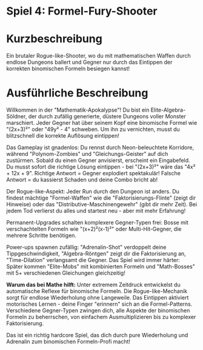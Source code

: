 # Spiel 4: Formel-Fury-Shooter

# Kurzbeschreibung

Ein brutaler Rogue-like-Shooter, wo du mit mathematischen Waffen durch endlose Dungeons ballert und Gegner nur durch das Eintippen der korrekten binomischen Formeln besiegen kannst!

# Ausführliche Beschreibung

Willkommen in der "Mathematik-Apokalypse"! Du bist ein Elite-Algebra-Söldner, der durch zufällig generierte, düstere Dungeons voller Monster marschiert. Jeder Gegner hat über seinem Kopf eine binomische Formel wie "(2x+3)²" oder "49y² - 4" schweben. Um ihn zu vernichten, musst du blitzschnell die korrekte Auflösung eintippen!

Das Gameplay ist gnadenlos: Du rennst durch Neon-beleuchtete Korridore, während "Polynom-Zombies" und "Gleichungs-Geister" auf dich zustürmen. Sobald du einen Gegner anvisierst, erscheint ein Eingabefeld. Du musst sofort die richtige Lösung eintippen - bei "(2x+3)²" wäre das "4x² + 12x + 9". Richtige Antwort = Gegner explodiert spektakulär! Falsche Antwort = du kassierst Schaden und deine Combo bricht ab!

Der Rogue-like-Aspekt: Jeder Run durch den Dungeon ist anders. Du findest mächtige "Formel-Waffen" wie die "Faktorisierungs-Flinte" (zeigt dir Hinweise) oder das "Distributive-Maschinengewehr" (gibt dir mehr Zeit). Bei jedem Tod verlierst du alles und startest neu - aber mit mehr Erfahrung!

Permanent-Upgrades schalten komplexere Gegner-Typen frei: Bosse mit verschachtelten Formeln wie "(x+2)²(x-1)²" oder Multi-Hit-Gegner, die mehrere Schritte benötigen.

Power-ups spawnen zufällig: "Adrenalin-Shot" verdoppelt deine Tippgeschwindigkeit, "Algebra-Röntgen" zeigt dir die Faktorisierung an, "Time-Dilation" verlangsamt die Gegner. Das Spiel wird immer härter: Später kommen "Elite-Mobs" mit kombinierten Formeln und "Math-Bosses" mit 5+ verschiedenen Gleichungen gleichzeitig!

**Warum das bei Mathe hilft:** Unter extremem Zeitdruck entwickelst du automatische Reflexe für binomische Formeln. Die Rogue-like-Mechanik sorgt für endlose Wiederholung ohne Langeweile. Das Eintippen aktiviert motorisches Lernen - deine Finger "erinnern" sich an die Formel-Patterns. Verschiedene Gegner-Typen zwingen dich, alle Aspekte der binomischen Formeln zu beherrschen, von einfachem Ausmultiplizieren bis zu komplexer Faktorisierung.

Das ist ein richtig hardcore Spiel, das dich durch pure Wiederholung und Adrenalin zum binomischen Formeln-Profi macht!
